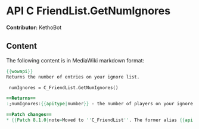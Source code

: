 # API C FriendList.GetNumIgnores

**Contributor:** KethoBot

## Content

The following content is in MediaWiki markdown format:

```mediawiki
{{wowapi}}
Returns the number of entries on your ignore list.

 numIgnores = C_FriendList.GetNumIgnores()

==Returns==
:;numIgnores:{{apitype|number}} - the number of players on your ignore list (max 50).

==Patch changes==
* {{Patch 8.1.0|note=Moved to ''C_FriendList''. The former alias {{api|GetNumIgnores}} is deprecated and will be removed in the following expansion.}}
```